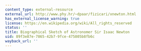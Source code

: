 ```yaml
---
content_type: external-resource
external_url: http://www.phy.hr/~dpaar/fizicari/xnewton.html
has_external_license_warning: true
license: https://en.wikipedia.org/wiki/All_rights_reserved
status: ''
title: Biographical Sketch of Astronomer Sir Isaac Newton
uid: 89f3e87e-7865-42b7-9fce-475805b8fb6c
wayback_url: ''
---
```

